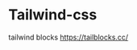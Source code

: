 # Tailwind-css

<link rel="stylesheet" href="https://unpkg.com/tailwindcss@^1.0/dist/tailwind.min.css">

tailwind blocks
https://tailblocks.cc/
